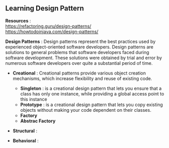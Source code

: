 ## Learning Design Pattern
**Resources** :<br>
https://refactoring.guru/design-patterns/
https://howtodoinjava.com/design-patterns/

**Design Patterns** : Design patterns represent the best practices used by experienced object-oriented software developers. Design patterns are solutions to general problems that software developers faced during software development. These solutions were obtained by trial and error by numerous software developers over quite a substantial period of time.

- **Creational** : Creational patterns provide various object creation mechanisms, which increase flexibility and reuse of existing code.

  - **Singleton** : is a creational design pattern that lets you ensure that a class has only one instance, while providing a global access point to this instance
  - **Prototype** : is a creational design pattern that lets you copy existing objects without making your code dependent on their classes.
  - **Factory**
  - **Abstrac Factory**
  
- **Structural** :
- **Behavioral** :